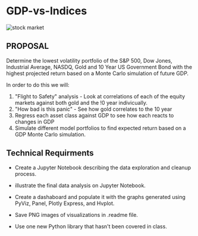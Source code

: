 # GDP-vs-Indices

![stock market](https://g.foolcdn.com/editorial/images/518050/stock-market-buy.jpg)

## PROPOSAL

Determine the lowest volatility portfolio of the S&P 500, Dow Jones, Industrial Average, NASDQ, Gold and 10 Year US Government Bond with the 
highest projected return based on a Monte Carlo simulation of future GDP. 

In order to do this we will:

  1. "Flight to Safety" analysis - Look at correlations of each of the equity markets against both gold and the !0 year indivicually.
  2. "How bad is this panic" - See how gold correlates to the 10 year
  3. Regress each asset class against GDP to see how each reacts to changes in GDP
  4. Simulate different model portfolios to find expected return based on a GDP Monte Carlo simulation.
  
  
  ## Technical Requirments
  

   * Create a Jupyter Notebook describing the data exploration and cleanup process. 

   * illustrate the final data analysis on Jupyter Notebook. 

   * Create a dashaboard and populate it with the graphs generated using PyViz, Panel, Plotly Express, and Hvplot.
   
   * Save PNG images of visualizations in .readme file.

   * Use one new Python library that hasn't been covered in class. 



 
